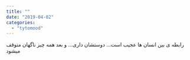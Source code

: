 ```yaml
---
title: ""
date: "2019-04-02"
categories: 
  - "tytomood"
---
```


رابطه ی بین انسان ها عجیب است... دوستشان داری... و بعد همه چیز ناگهان متوقف میشود
